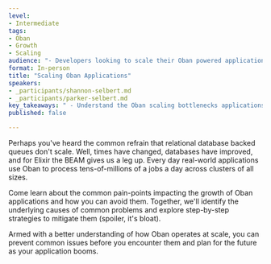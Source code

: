 ```yaml
---
level:
- Intermediate
tags:
- Oban
- Growth
- Scaling
audience: "- Developers looking to scale their Oban powered application to millions of jobs a day and beyond."
format: In-person
title: "Scaling Oban Applications"
speakers:
- _participants/shannon-selbert.md
- _participants/parker-selbert.md
key_takeaways: " - Understand the Oban scaling bottlenecks applications may experience and the strategies to mitigate them."
published: false

---
```

Perhaps you've heard the common refrain that relational database backed queues don't scale. Well,
times have changed, databases have improved, and for Elixir the BEAM gives us a leg up. Every day real-world applications use Oban to process tens-of-millions of a jobs a day across clusters of all sizes.

Come learn about the common pain-points impacting the growth of Oban applications and how you can avoid them. Together, we'll identify the underlying causes of common problems and explore step-by-step strategies to mitigate them (spoiler, it's bloat).

Armed with a better understanding of how Oban operates at scale, you can prevent common issues before you encounter them and plan for the future as your application booms.